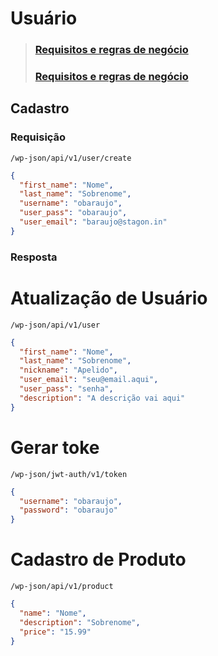 # Usuário

> ### **[Requisitos e regras de negócio](./base/user.md)**
>
> ### **[Requisitos e regras de negócio](./base/user.md)**

## Cadastro

### Requisição

`/wp-json/api/v1/user/create`

```json
{
  "first_name": "Nome",
  "last_name": "Sobrenome",
  "username": "obaraujo",
  "user_pass": "obaraujo",
  "user_email": "baraujo@stagon.in"
}
```

### Resposta

# Atualização de Usuário

`/wp-json/api/v1/user`

```json
{
  "first_name": "Nome",
  "last_name": "Sobrenome",
  "nickname": "Apelido",
  "user_email": "seu@email.aqui",
  "user_pass": "senha",
  "description": "A descrição vai aqui"
}
```

# Gerar toke

`/wp-json/jwt-auth/v1/token`

```json
{
  "username": "obaraujo",
  "password": "obaraujo"
}
```

# Cadastro de Produto

`/wp-json/api/v1/product`

```json
{
  "name": "Nome",
  "description": "Sobrenome",
  "price": "15.99"
}
```
